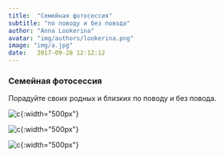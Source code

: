 ```yaml
---
title:  "Семейная фотосессия"
subtitle: "по поводу и без повода"
author: "Anna Lookerina"
avatar: "img/authors/lookerina.png"
image: "img/a.jpg"
date:   2017-09-28 12:12:12
---
```


### Семейная фотосессия
Порадуйте своих родных и близких по поводу и без повода.

![c](./img/c.jpg){:width="500px"}

![c](./img/d.jpg){:width="500px"}

![c](./img/b.jpg){:width="500px"}

